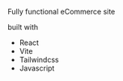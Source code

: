 Fully functional eCommerce site 

built with
<ul>
  <li>React</li>
  <li>Vite</li>
  <li>Tailwindcss</li>
  <li>Javascript</li>
</ul>
